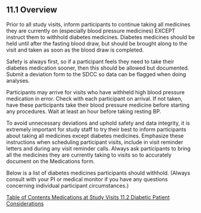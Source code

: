 ## 11.1 Overview

Prior to all study visits, inform participants to continue taking all medicines they are currently on (especially blood pressure medicines) EXCEPT instruct them to withhold diabetes medicines. Diabetes medicines should be held until after the fasting blood draw, but should be brought along to the visit and taken as soon as the blood draw is completed.

Safety is always first, so if a participant feels they need to take their diabetes medication sooner, then this should be allowed but documented. Submit a deviation form to the SDCC so data can be flagged when doing analyses.

Participants may arrive for visits who have withheld high blood pressure medication in error. Check with each participant on arrival. If not taken, have these participants take their blood pressure medicine before starting any procedures. Wait at least an hour before taking resting BP.

To avoid unnecessary deviations and uphold safety and data integrity, it is extremely important for study staff to try their best to inform participants about taking all medicines except diabetes medicines. Emphasize these instructions when scheduling participant visits, include in visit reminder letters and during any visit reminder calls. Always ask participants to bring all the medicines they are currently taking to visits so to accurately document on the Medications form.

Below is a list of diabetes medicines participants should withhold. (Always consult with your PI or medical monitor if you have any questions concerning individual participant circumstances.)


<div class="center">
<div class="btn-group">
  <a href=":pages_path:/manuals/medications/11-00-medications-toc.md" class="btn btn-default">
    <span class="glyphicon glyphicon-chevron-left"></span>
    Table of Contents
  </a>

  <a href=":pages_path:/manuals/medications" class="btn btn-default">
    <span class="glyphicon glyphicon-chevron-up"></span>
    Medications at Study Visits
  </a>

  <a href=":pages_path:/manuals/medications/11-02-diabetic-patients.md" class="btn btn-success">
    11.2 Diabetic Patient Considerations
    <span class="glyphicon glyphicon-chevron-right"></span>
  </a>
</div>
</div>
